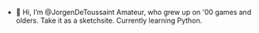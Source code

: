 - 👋 Hi, I’m @JorgenDeToussaint
Amateur, who grew up on '00 games and olders.
Take it as a sketchsite.
Currently learning Python.

